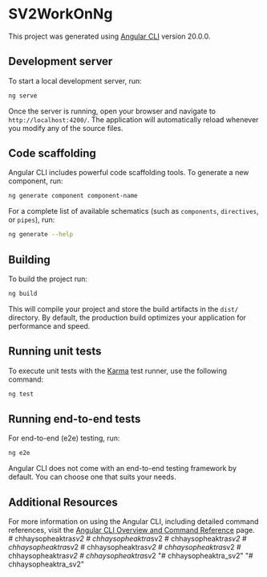 # SV2WorkOnNg

This project was generated using [Angular CLI](https://github.com/angular/angular-cli) version 20.0.0.

## Development server

To start a local development server, run:

```bash
ng serve
```

Once the server is running, open your browser and navigate to `http://localhost:4200/`. The application will automatically reload whenever you modify any of the source files.

## Code scaffolding

Angular CLI includes powerful code scaffolding tools. To generate a new component, run:

```bash
ng generate component component-name
```

For a complete list of available schematics (such as `components`, `directives`, or `pipes`), run:

```bash
ng generate --help
```

## Building

To build the project run:

```bash
ng build
```

This will compile your project and store the build artifacts in the `dist/` directory. By default, the production build optimizes your application for performance and speed.

## Running unit tests

To execute unit tests with the [Karma](https://karma-runner.github.io) test runner, use the following command:

```bash
ng test
```

## Running end-to-end tests

For end-to-end (e2e) testing, run:

```bash
ng e2e
```

Angular CLI does not come with an end-to-end testing framework by default. You can choose one that suits your needs.

## Additional Resources

For more information on using the Angular CLI, including detailed command references, visit the [Angular CLI Overview and Command Reference](https://angular.dev/tools/cli) page.
#   c h h a y s o p h e a k t r a _ s v 2  
 #   c h h a y s o p h e a k t r a _ s v 2  
 #   c h h a y s o p h e a k t r a _ s v 2  
 #   c h h a y s o p h e a k t r a _ s v 2  
 #   c h h a y s o p h e a k t r a _ s v 2  
 #   c h h a y s o p h e a k t r a _ s v 2  
 #   c h h a y s o p h e a k t r a _ s v 2  
 #   c h h a y s o p h e a k t r a _ s v 2  
 "# chhaysopheaktra_sv2" 
"# chhaysopheaktra_sv2" 
